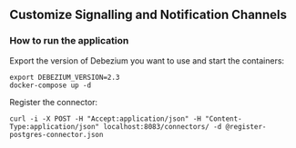 ## Customize Signalling and Notification Channels

### How to run the application

Export the version of Debezium you want to use and start the containers:

```
export DEBEZIUM_VERSION=2.3
docker-compose up -d
```

Register the connector:

```
curl -i -X POST -H "Accept:application/json" -H "Content-Type:application/json" localhost:8083/connectors/ -d @register-postgres-connector.json
```

